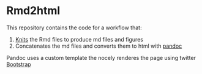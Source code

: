 # Rmd2html
This repository contains the code for a workflow that:
1. [Knits](http://yihui.name/knitr/) the Rmd files to produce md files and figures
2. Concatenates the md files and converts them to html with [pandoc](http://johnmacfarlane.net/pandoc/)

Pandoc uses a custom template the nocely renderes the page using
twitter [Bootstrap](http://getbootstrap.com/)

